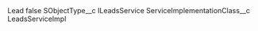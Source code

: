 <?xml version="1.0" encoding="UTF-8"?>
<CustomMetadata xmlns="http://soap.sforce.com/2006/04/metadata" xmlns:xsi="http://www.w3.org/2001/XMLSchema-instance" xmlns:xsd="http://www.w3.org/2001/XMLSchema">
    <label>Lead</label>
    <protected>false</protected>
    <values>
        <field>SObjectType__c</field>
        <value xsi:type="xsd:string">ILeadsService</value>
    </values>
    <values>
        <field>ServiceImplementationClass__c</field>
        <value xsi:type="xsd:string">LeadsServiceImpl</value>
    </values>
</CustomMetadata>
